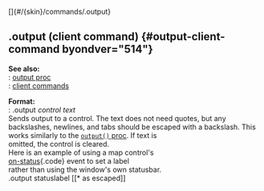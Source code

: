 []{#/{skin}/commands/.output}    
## .output (client command) {#output-client-command byondver="514"}    
**See also:**    
:   [output proc](ref/proc/output)    
:   [client commands](ref/%7Bskin%7D/commands)    
<!-- -->    
**Format:**    
:   .output *control* *text*    
Sends output to a control. The text does not need quotes, but any    
backslashes, newlines, and tabs should be escaped with a backslash. This    
works similarly to the [`output()` proc](ref/proc/output). If text is    
omitted, the control is cleared.    
Here is an example of using a map control\'s    
[on-status](ref/%7Bskin%7D/params/on-status){.code} event to set a label    
rather than using the window\'s own statusbar.    
    .output statuslabel [[* as escaped]]  
